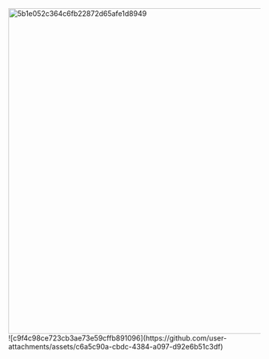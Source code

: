 <img width="1604" height="650" alt="5b1e052c364c6fb22872d65afe1d8949" src="https://github.com/user-attachments/assets/bc1c7e0a-06b8-4862-9bee-735a62556bd2" />
![c9f4c98ce723cb3ae73e59cffb891096](https://github.com/user-attachments/assets/c6a5c90a-cbdc-4384-a097-d92e6b51c3df)
